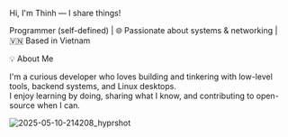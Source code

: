 Hi, I'm Thinh — I share things!

Programmer (self-defined) | 🌐 Passionate about systems & networking | 🇻🇳 Based in Vietnam

💡 About Me

I'm a curious developer who loves building and tinkering with low-level tools, backend systems, and Linux desktops.  
I enjoy learning by doing, sharing what I know, and contributing to open-source when I can.

![2025-05-10-214208_hyprshot](https://github.com/user-attachments/assets/d7a75e01-9359-428a-a78b-b5492941dc9d)
